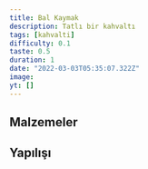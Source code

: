 ```yaml
---
title: Bal Kaymak
description: Tatlı bir kahvaltı
tags: [kahvalti]
difficulty: 0.1
taste: 0.5
duration: 1
date: "2022-03-03T05:35:07.322Z"
image:
yt: []
---
```


## Malzemeler

## Yapılışı
